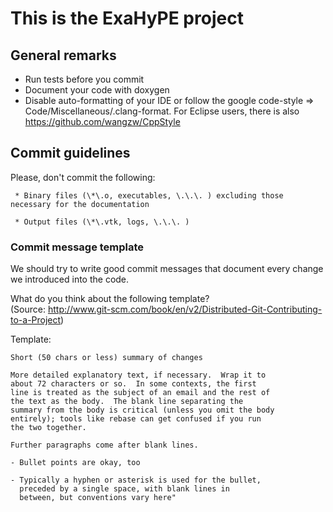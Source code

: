 # This is the ExaHyPE project #

## General remarks ##

* Run tests before you commit
* Document your code with doxygen
* Disable auto-formatting of your IDE or follow the google code-style => Code/Miscellaneous/.clang-format. For Eclipse users, there is also https://github.com/wangzw/CppStyle

## Commit guidelines ##

Please, don't commit the following:
    
     * Binary files (\*\.o, executables, \.\.\. ) excluding those necessary for the documentation 
    
     * Output files (\*\.vtk, logs, \.\.\. )

### Commit message template 
We should try to write good commit messages that document
every change we introduced into the code.

What do you think about the following template?  
(Source: http://www.git-scm.com/book/en/v2/Distributed-Git-Contributing-to-a-Project)

Template:  

    Short (50 chars or less) summary of changes

    More detailed explanatory text, if necessary.  Wrap it to
    about 72 characters or so.  In some contexts, the first
    line is treated as the subject of an email and the rest of
    the text as the body.  The blank line separating the
    summary from the body is critical (unless you omit the body
    entirely); tools like rebase can get confused if you run
    the two together.
    
    Further paragraphs come after blank lines.
    
    - Bullet points are okay, too
    
    - Typically a hyphen or asterisk is used for the bullet,
      preceded by a single space, with blank lines in
      between, but conventions vary here"